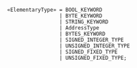 <!-- This file is generated automatically by infrastructure scripts. Please don't edit by hand. -->

```{ .ebnf .slang-ebnf #ElementaryType }
«ElementaryType» = BOOL_KEYWORD
                 | BYTE_KEYWORD
                 | STRING_KEYWORD
                 | AddressType
                 | BYTES_KEYWORD
                 | SIGNED_INTEGER_TYPE
                 | UNSIGNED_INTEGER_TYPE
                 | SIGNED_FIXED_TYPE
                 | UNSIGNED_FIXED_TYPE;
```
